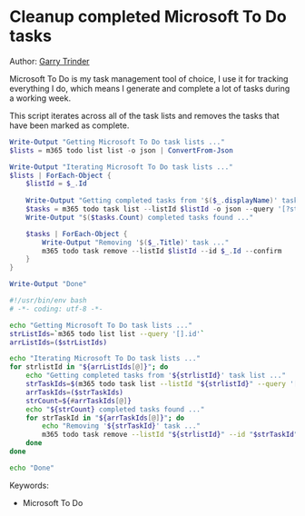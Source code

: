 # Cleanup completed Microsoft To Do tasks

Author: [Garry Trinder](https://garrytrinder.github.io/2021/04/cleanup-completed-microsoft-to-do-tasks-using-cli-for-microsoft365)

Microsoft To Do is my task management tool of choice, I use it for tracking everything I do, which means I generate and complete a lot of tasks during a working week.

This script iterates across all of the task lists and removes the tasks that have been marked as complete.

```powershell tab="PowerShell Core"
Write-Output "Getting Microsoft To Do task lists ..."
$lists = m365 todo list list -o json | ConvertFrom-Json

Write-Output "Iterating Microsoft To Do task lists ..."
$lists | ForEach-Object { 
    $listId = $_.Id
    
    Write-Output "Getting completed tasks from '$($_.displayName)' task list ..."
    $tasks = m365 todo task list --listId $listId -o json --query '[?status==`completed`]' | ConvertFrom-Json
    Write-Output "$($tasks.Count) completed tasks found ..."

    $tasks | ForEach-Object {
        Write-Output "Removing '$($_.Title)' task ..."
        m365 todo task remove --listId $listId --id $_.Id --confirm
    }
}

Write-Output "Done"
```

```bash tab="Bash"
#!/usr/bin/env bash
# -*- coding: utf-8 -*- 

echo "Getting Microsoft To Do task lists ..."
strListIds=`m365 todo list list --query '[].id'`
arrListIds=($strListIds)

echo "Iterating Microsoft To Do task lists ..."
for strlistId in "${arrListIds[@]}"; do
    echo "Getting completed tasks from '${strlistId}' task list ..."
    strTaskIds=$(m365 todo task list --listId "${strlistId}" --query '[?status==`completed`].id')
    arrTaskIds=($strTaskIds)
    strCount=${#arrTaskIds[@]}
    echo "${strCount} completed tasks found ..."    
    for strTaskId in "${arrTaskIds[@]}"; do
        echo "Removing '${strTaskId}' task ..."
        m365 todo task remove --listId "${strlistId}" --id "$strTaskId" --confirm
    done
done

echo "Done"
```

Keywords:

- Microsoft To Do
